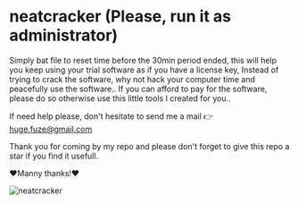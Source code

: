 # neatcracker (Please, run it as administrator)
Simply bat file to reset time before the 30min period ended, this will help you keep using your trial software as if you have a  license key, Instead of trying to crack the software, why not hack your computer time and peacefully use the software.. If you can afford to pay for the software, please do so otherwise use this little tools  I created for you.. 

If need help please, don't hesitate to send me a mail 👉 huge.fuze@gmail.com

Thank you for coming by my repo and please don't forget to give this repo a star if you find it usefull.

❤️Manny thanks!❤️

![neatcracker](https://user-images.githubusercontent.com/19228713/149339541-092aa33f-6148-4011-8c66-ad9b77d8d789.png)
